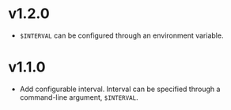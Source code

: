# v1.2.0
* `$INTERVAL` can be configured through an environment variable.

# v1.1.0
* Add configurable interval. Interval can be specified through a command-line
  argument, `$INTERVAL`.
